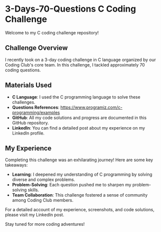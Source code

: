 # 3-Days-70-Questions C Coding Challenge

Welcome to my C coding challenge repository!

## Challenge Overview

I recently took on a 3-day coding challenge in C language organized by our Coding Club's core team. In this challenge, I tackled approximately 70 coding questions. 

## Materials Used

- **C Language**: I used the C programming language to solve these challenges.
- **Questions References**: https://www.programiz.com/c-programming/examples
- **GitHub**: All my code solutions and progress are documented in this GitHub repository.
- **LinkedIn**: You can find a detailed post about my experience on my LinkedIn profile.

## My Experience

Completing this challenge was an exhilarating journey! Here are some key takeaways:

- **Learning**: I deepened my understanding of C programming by solving diverse and complex problems.
- **Problem-Solving**: Each question pushed me to sharpen my problem-solving skills.
- **Team Collaboration**: This challenge fostered a sense of community among Coding Club members.

For a detailed account of my experience, screenshots, and code solutions, please visit my LinkedIn post.

Stay tuned for more coding adventures!
